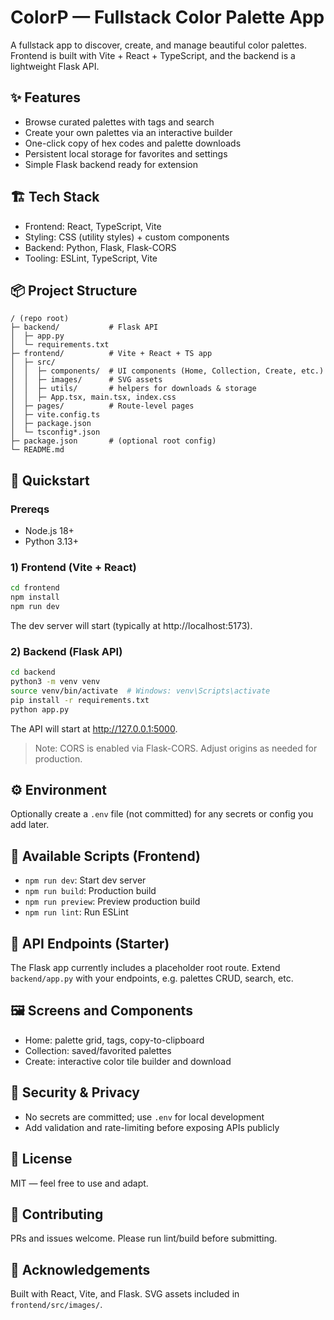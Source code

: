# ColorP — Fullstack Color Palette App

A fullstack app to discover, create, and manage beautiful color palettes. Frontend is built with Vite + React + TypeScript, and the backend is a lightweight Flask API.

## ✨ Features
- Browse curated palettes with tags and search
- Create your own palettes via an interactive builder
- One-click copy of hex codes and palette downloads
- Persistent local storage for favorites and settings
- Simple Flask backend ready for extension

## 🏗️ Tech Stack
- Frontend: React, TypeScript, Vite
- Styling: CSS (utility styles) + custom components
- Backend: Python, Flask, Flask-CORS
- Tooling: ESLint, TypeScript, Vite

## 📦 Project Structure
```
/ (repo root)
├─ backend/           # Flask API
│  ├─ app.py
│  └─ requirements.txt
├─ frontend/          # Vite + React + TS app
│  ├─ src/
│  │  ├─ components/  # UI components (Home, Collection, Create, etc.)
│  │  ├─ images/      # SVG assets
│  │  ├─ utils/       # helpers for downloads & storage
│  │  ├─ App.tsx, main.tsx, index.css
│  ├─ pages/          # Route-level pages
│  ├─ vite.config.ts
│  ├─ package.json
│  └─ tsconfig*.json
├─ package.json       # (optional root config)
└─ README.md
```

## 🚀 Quickstart

### Prereqs
- Node.js 18+
- Python 3.13+

### 1) Frontend (Vite + React)
```bash
cd frontend
npm install
npm run dev
```
The dev server will start (typically at http://localhost:5173).

### 2) Backend (Flask API)
```bash
cd backend
python3 -m venv venv
source venv/bin/activate  # Windows: venv\Scripts\activate
pip install -r requirements.txt
python app.py
```
The API will start at http://127.0.0.1:5000.

> Note: CORS is enabled via Flask-CORS. Adjust origins as needed for production.

## ⚙️ Environment
Optionally create a `.env` file (not committed) for any secrets or config you add later.

## 🧭 Available Scripts (Frontend)
- `npm run dev`: Start dev server
- `npm run build`: Production build
- `npm run preview`: Preview production build
- `npm run lint`: Run ESLint

## 🧪 API Endpoints (Starter)
The Flask app currently includes a placeholder root route. Extend `backend/app.py` with your endpoints, e.g. palettes CRUD, search, etc.

## 🖼️ Screens and Components
- Home: palette grid, tags, copy-to-clipboard
- Collection: saved/favorited palettes
- Create: interactive color tile builder and download

## 🔐 Security & Privacy
- No secrets are committed; use `.env` for local development
- Add validation and rate-limiting before exposing APIs publicly

## 📄 License
MIT — feel free to use and adapt.

## 🤝 Contributing
PRs and issues welcome. Please run lint/build before submitting.

## 📣 Acknowledgements
Built with React, Vite, and Flask. SVG assets included in `frontend/src/images/`.
